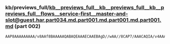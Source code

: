 ### kb/previews_full/kb__previews_full__kb__previews_full__kb__previews_full__flows__service-first__master-and-slot@guest.har.part034.md.part001.md.part001.md.part001.md (part 002)

```md
AAP8AAAAAAAAA/v8AAf8BAAAAAQABAQEAAAECAAEBAgD//wAA//8CAP7/AAACAQIA/v4AAAIBAQD/AAEAAQAAAP7/AAAAAQIA/v//AP/+AAACAP8AAQEAAAEDAAD9/v8AAgMAAP39/gABAQMA/f4AAP7//gAF/
```

```
